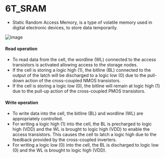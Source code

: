 # 6T_SRAM

* Static Random Access Memory, is a type of volatile memory used in digital electronic devices, to store data temporarily.

![image](https://github.com/ani171/6T_SRAM/assets/97838595/1e24d746-e4f6-4ec8-836f-d078c2b16be2)

#### Read operation
* To read data from the cell, the wordline (WL) connected to the access transistors is activated allowing access to the storage nodes.
* If the cell is storing a logic high (1), the bitline (BL) connected to the output of the latch will be discharged to a logic low (0) due to the pull-down action of the cross-coupled NMOS transistors.
* If the cell is storing a logic low (0), the bitline will remain at logic high (1) due to the pull-up action of the cross-coupled PMOS transistors.

#### Write operation
* To write data into the cell, the bitline (BL) and wordline (WL) are appropriately controlled.
* For writing a logic high (1) into the cell, the BL is precharged to logic high (VDD) and the WL is brought to logic high (VDD) to enable the access transistors. This causes the cell to latch a logic high due to the feedback provided by the cross-coupled inverters.
* For writing a logic low (0) into the cell, the BL is discharged to logic low (0) and the WL is brought to logic high (VDD).
